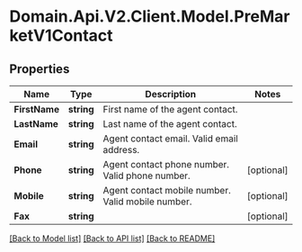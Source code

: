 # Domain.Api.V2.Client.Model.PreMarketV1Contact
## Properties

Name | Type | Description | Notes
------------ | ------------- | ------------- | -------------
**FirstName** | **string** | First name of the agent contact. | 
**LastName** | **string** | Last name of the agent contact. | 
**Email** | **string** | Agent contact email. Valid email address. | 
**Phone** | **string** | Agent contact phone number. Valid phone number. | [optional] 
**Mobile** | **string** | Agent contact mobile number. Valid mobile number. | [optional] 
**Fax** | **string** |  | [optional] 

[[Back to Model list]](../README.md#documentation-for-models) [[Back to API list]](../README.md#documentation-for-api-endpoints) [[Back to README]](../README.md)

